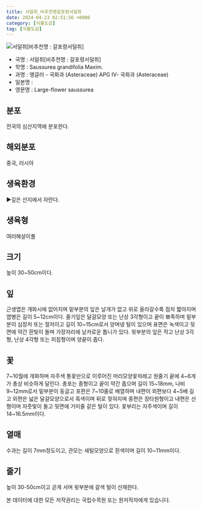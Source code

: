 ```yaml
---
title: 서덜취_비추천명갈포령서덜취
date: 2024-04-23 02:51:56 +0800
category: [식물도감]
tag: [식물도감]
---
```




![서덜취[비추천명 : 갈포령서덜취]](/fileUpload/plants/basic/Compositae/Saussurea/2825/2825_20200401110507299files_th2.jpg)
- 국명 : 서덜취[비추천명 : 갈포령서덜취]
- 학명 : Saussurea grandifolia Maxim.
- 과명 : 앵글러 - 국화과 (Asteraceae) APG Ⅳ- 국화과 (Asteraceae)
- 일본명 : 
- 영문명 : Large-flower saussurea


## 분포
전국의 심산지역에 분포한다.
## 해외분포
중국, 러시아
## 생육환경
▶깊은 산지에서 자란다.
## 생육형
여러해살이풀
## 크기
높이 30~50cm이다.
## 잎
근생엽은 개화시에 없어지며 밑부분의 잎은 날개가 없고 위로 올라갈수록 점차 짧아지며 엽병은 길이 5~12cm이다. 줄기잎은 달걀모양 또는 난상 3각형이고 끝이 뾰족하며 밑부분이 심장저 또는 절저이고 길이 10~15cm로서 양며넹 털이 있으며 표면은 녹색이고 뒷면에 약간 흰빛이 돌며 가장자리에 날카로운 톱니가 있다. 윗부분의 잎은 작고 난상 3각형, 난상 4각형 또는 피침형이며 양끝이 좁다.
## 꽃
7~10월에 개화하며 자주색 통꽃만으로 이루어진 머리모양꽃차례고 원줄기 끝에 4~6개가 총상 비슷하게 달린다. 총포는 종형이고 끝이 약간 좁으며 길이 15~18mm, 나비 9~12mm로서 밑부분이 둥글고 포편은 7~10줄로 배열하며 내편이 외편보다 4~5배 길고 외편은 넓은 달걀모양으로서 흑색이며 뒤로 젖혀지며 중편은 장타원형이고 내편은 선형이며 자줏빛이 돌고 뒷면에 거미줄 같은 털이 있다. 꽃부리는 자주색이며 길이 14~16.5mm이다.
## 열매
수과는 길이 7mm정도이고, 관모는 새털모양으로 흰색이며 길이 10~11mm이다.
## 줄기
높이 30-50cm이고 곧게 서며 윗부분에 갈색 털이 산재한다.






본 데이터에 대한 모든 저작권리는 국립수목원 또는 원저작자에게 있습니다.

